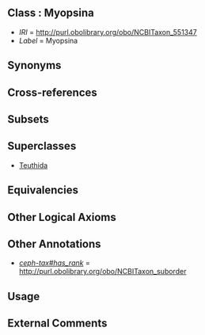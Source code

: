 
## Class : Myopsina

 * *IRI* = http://purl.obolibrary.org/obo/NCBITaxon_551347
 * *Label* = Myopsina

## Synonyms


## Cross-references


## Subsets


## Superclasses

 * [Teuthida](../../NCBITaxon/90/NCBITaxon_551290.md)

## Equivalencies


## Other Logical Axioms


## Other Annotations

 * *[ceph-tax#has_rank](../../ceph-tax#has/nk/ceph-tax#has_rank.md)* = http://purl.obolibrary.org/obo/NCBITaxon_suborder

## Usage


## External Comments

